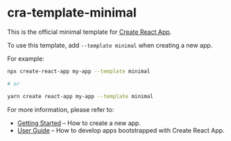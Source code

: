 # cra-template-minimal

This is the official minimal template for [Create React App](https://github.com/facebook/create-react-app).

To use this template, add `--template minimal` when creating a new app.

For example:

```sh
npx create-react-app my-app --template minimal

# or

yarn create react-app my-app --template minimal
```

For more information, please refer to:

- [Getting Started](https://create-react-app.dev/docs/getting-started) – How to create a new app.
- [User Guide](https://create-react-app.dev) – How to develop apps bootstrapped with Create React App.
